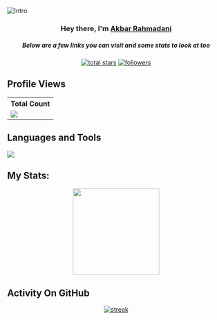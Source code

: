 ![Intro](https://github.com/AkbarRahmadani161102/AkbarRahmadani161102/assets/119948941/4a01d1c2-e749-4541-b6bd-dc8143471132)

<h3 align="center">Hey there, I'm <a href="https://github.com/AkbarRahmadani161102">Akbar Rahmadani</a></h3>
<h5 align="center">Below are a few links you can visit and some stats to look at too</h5>

<p align="center">
<a href="https://github.com/AkbarRahmadani161102?tab=repositories&sort=stargazers">
    <img alt="total stars" title="Total stars on GitHub" src="https://custom-icon-badges.demolab.com/github/stars/AkbarRahmadani161102?color=B8B92B&style=for-the-badge&labelColor=959532&logo=star"/></a>
   <a href="[https://github.com/thinkright20](https://github.com/AkbarRahmadani161102)"><img alt="followers" title="Follow me on Github" src="https://img.shields.io/github/followers/AkbarRahmadani161102?color=236ad3&style=for-the-badge&logo=github&label=Follow"/></a>
 </p>

## Profile Views


  <table>
    <tr>
      <!-- <th>Profile Views</th> -->
      <th>Total Count</th>
    </tr>
    <tr>
      <!-- <td>
        <div align="center">
          <a href="https://github.com/AkbarRahmadani161102"><img src="https://github.com/AkbarRahmadani161102.png" alt="@AkbarRahmadani161102" width="52" /></a>
          <br />
          <a align="center" href="https://github.com/AkbarRahmadani161102"><b>AkbarRahmadani161102</b></a>
        </b>
      </td> -->
      <!-- Profile Views -->
      <td>
         <a href="https://github.com/AkbarRahmadani161102"> <img src="https://komarev.com/ghpvc/?username=AkbarRahmadani161102&style=for-the-badge&color=brightgreen"> </a>
      </td>
    </tr>
  </table>

## Languages and Tools
<p align="left"> <a href="https://github.com/AkbarRahmadani161102"><img src="https://skillicons.dev/icons?i=vscode,replit,github,mongodb,css,html,js,express,bots,nodejs"> </a> </p>

## My Stats:
<p align="center">
<img height="200px" src="https://github-readme-stats.vercel.app/api?username=AkbarRahmadani161102&hide_border=true&show_icons=true&count_private=true&theme=gruvbox&bg_color=151515">
</p>

## Activity On GitHub

<p align="center">
  <a href="https://github.com/AkbarRahmadani161102">      
<img title="stats" alt="streak" src="https://github-readme-streak-stats.herokuapp.com/?user=AkbarRahmadani161102&theme=dark&hide_border=true&stroke=f53b3b"/>
</a> 
</p>


